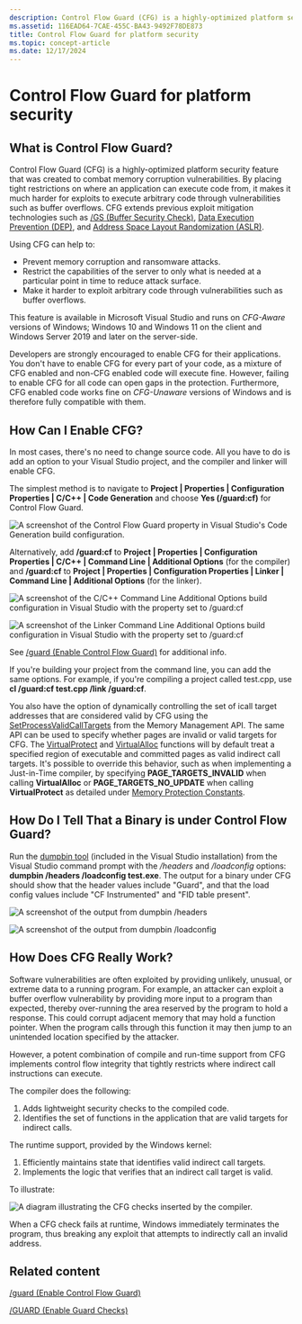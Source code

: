 ```yaml
---
description: Control Flow Guard (CFG) is a highly-optimized platform security feature that was created to combat memory corruption vulnerabilities.
ms.assetid: 116EAD64-7CAE-455C-BA43-9492F78DE873
title: Control Flow Guard for platform security
ms.topic: concept-article
ms.date: 12/17/2024
---
```


# Control Flow Guard for platform security

## What is Control Flow Guard?

Control Flow Guard (CFG) is a highly-optimized platform security feature that was created to combat memory corruption vulnerabilities. By placing tight restrictions on where an application can execute code from, it makes it much harder for exploits to execute arbitrary code through vulnerabilities such as buffer overflows. CFG extends previous exploit mitigation technologies such as [/GS (Buffer Security Check)](/cpp/build/reference/gs-buffer-security-check), [Data Execution Prevention (DEP)](../memory/data-execution-prevention.md), and [Address Space Layout Randomization (ASLR)](/archive/blogs/michael_howard/address-space-layout-randomization-in-windows-vista).

Using CFG can help to:

- Prevent memory corruption and ransomware attacks.
- Restrict the capabilities of the server to only what is needed at a particular point in time to reduce attack surface.
- Make it harder to exploit arbitrary code through vulnerabilities such as buffer overflows.

This feature is available in Microsoft Visual Studio and runs on *CFG-Aware* versions of Windows; Windows 10 and Windows 11 on the client and Windows Server 2019 and later on the server-side.

Developers are strongly encouraged to enable CFG for their applications. You don't have to enable CFG for every part of your code, as a mixture of CFG enabled and non-CFG enabled code will execute fine. However, failing to enable CFG for all code can open gaps in the protection. Furthermore, CFG enabled code works fine on *CFG-Unaware* versions of Windows and is therefore fully compatible with them.

## How Can I Enable CFG?

In most cases, there's no need to change source code. All you have to do is add an option to your Visual Studio project, and the compiler and linker will enable CFG.

The simplest method is to navigate to **Project \| Properties \| Configuration Properties \| C/C++ \| Code Generation** and choose **Yes (/guard:cf)** for Control Flow Guard.

![A screenshot of the Control Flow Guard property in Visual Studio's Code Generation build configuration.](images/cfg-vs.png)

Alternatively, add **/guard:cf** to **Project \| Properties \| Configuration Properties \| C/C++ \| Command Line \| Additional Options** (for the compiler) and **/guard:cf** to **Project \| Properties \| Configuration Properties \| Linker \| Command Line \| Additional Options** (for the linker).

![A screenshot of the C/C++ Command Line Additional Options build configuration in Visual Studio with the property set to /guard:cf](images/cfg-compiler.png)

![A screenshot of the Linker Command Line Additional Options build configuration in Visual Studio with the property set to /guard:cf](images/cfg-linker.png)

See [/guard (Enable Control Flow Guard)](/cpp/build/reference/guard-enable-control-flow-guard) for additional info.

If you're building your project from the command line, you can add the same options. For example, if you're compiling a project called test.cpp, use **cl /guard:cf test.cpp /link /guard:cf**.

You also have the option of dynamically controlling the set of icall target addresses that are considered valid by CFG using the [SetProcessValidCallTargets](/windows/win32/api/memoryapi/nf-memoryapi-setprocessvalidcalltargets) from the Memory Management API. The same API can be used to specify whether pages are invalid or valid targets for CFG. The [VirtualProtect](/windows/win32/api/memoryapi/nf-memoryapi-virtualprotect) and [VirtualAlloc](/windows/win32/api/memoryapi/nf-memoryapi-virtualalloc) functions will by default treat a specified region of executable and committed pages as valid indirect call targets. It's possible to override this behavior, such as when implementing a Just-in-Time compiler, by specifying **PAGE_TARGETS_INVALID** when calling **VirtualAlloc** or **PAGE_TARGETS_NO_UPDATE** when calling **VirtualProtect** as detailed under [Memory Protection Constants](/windows/win32/Memory/memory-protection-constants).

## How Do I Tell That a Binary is under Control Flow Guard?

Run the [dumpbin tool](/cpp/build/reference/dumpbin-reference) (included in the Visual Studio installation) from the Visual Studio command prompt with the */headers* and */loadconfig* options: **dumpbin /headers /loadconfig test.exe**. The output for a binary under CFG should show that the header values include "Guard", and that the load config values include "CF Instrumented" and "FID table present".

![A screenshot of the output from dumpbin /headers](images/cfg-dumpbin-headers.png)

![A screenshot of the output from dumpbin /loadconfig](images/cfg-dumpbin-loadconfig.png)

## How Does CFG Really Work?

Software vulnerabilities are often exploited by providing unlikely, unusual, or extreme data to a running program. For example, an attacker can exploit a buffer overflow vulnerability by providing more input to a program than expected, thereby over-running the area reserved by the program to hold a response. This could corrupt adjacent memory that may hold a function pointer. When the program calls through this function it may then jump to an unintended location specified by the attacker.

However, a potent combination of compile and run-time support from CFG implements control flow integrity that tightly restricts where indirect call instructions can execute.

The compiler does the following:

1. Adds lightweight security checks to the compiled code.
1. Identifies the set of functions in the application that are valid targets for indirect calls.

The runtime support, provided by the Windows kernel:

1. Efficiently maintains state that identifies valid indirect call targets.
1. Implements the logic that verifies that an indirect call target is valid.

To illustrate:

![A diagram illustrating the CFG checks inserted by the compiler.](images/cfg-pseudocode.jpg)

When a CFG check fails at runtime, Windows immediately terminates the program, thus breaking any exploit that attempts to indirectly call an invalid address.

## Related content

[/guard (Enable Control Flow Guard)](/cpp/build/reference/guard-enable-control-flow-guard)

[/GUARD (Enable Guard Checks)](/cpp/build/reference/guard-enable-guard-checks)
